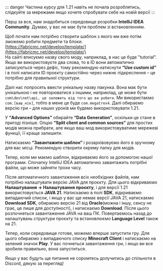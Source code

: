 ::: danger
Частина курсу для 1.21 навіть не почала розроблятись, слідкуйте за мережами якщо хочете спробувати себе на новій версії
:::

Перш за все, нам знадобиться середовище розробки **IntelliJ IDEA Community**. Думаю, у вас не має бути проблем зі встановленням.

Щоб почати нам потрібно створити шаблон з якого ми вже потім зможемо робити предмети та блоки. [https://fabricmc.net/develop/template/](https://fabricmc.net/develop/template/)  
На сайті вписуємо назву свого моду, наприклад, в нас це буде "tutorial". Якщо ви використовуєте два слова, то в ID вони автоматично записуються через дефіс, тому рекомендую натиснути **“Use custom id”** і в полі написати ID проєкту самостійно через нижнє підкреслення – це потрібно для правильної структури.

Далі нас попросять ввести унікальну назву пакунка. Вона має бути унікальною і не повторюватися з іншими, наприклад, це може бути `com\dev\net\api, це залежить від того що ви робите`. Ми використаємо `com.[ваш_нік]`, тобто в мене це буде `com.megatrex4`. Далі обираємо версію гри – для наших уроків ми будемо використовувати 1.21.

У **“Advanced Options”** обирайте **“Data Generation”**, оскільки це стане в пригоді пізніше. Опцію **“Split client and common sources”** для простих модів можна прибрати, але якщо ваш мод використовуватиме мережеві функції, її краще залишити.

Натискаємо **“Завантажити шаблон”** і розархівовуємо його в зручному для вас місці. Рекомендую створити окрему папку для модів.

Тепер, коли ми маємо шаблон, відкриваємо його за допомогою нашої програми. Спочатку IntelliJ IDEA автоматично завантажить потрібні файли, що може зайняти трохи часу.

Після автоматичного завантаження всіх необхідних файлів, нам потрібно налаштувати версію JAVA для проєкту. Для цього відкриваємо **Налаштування → Налаштування проєкту**, і для версії 1.21 використовується **JAVA 21**. Натискаємо в полі **SDK**, відкриваємо випадаючий список, і якщо у вас ще немає версії JAVA 21, натискаємо **Download SDK**, обираємо версію 21 від **Oracle**(можна і іншу, сенсу не грає, це лише для доступності), і натискаємо **Download**. Після цього розпочнеться завантаження JAVA на ваш ПК. Повертаємось назад до налаштувань структури проєкту та встановлюємо **Language Level** також на 21.

Тепер, коли середовище готове, можемо вперше запустити гру. Для цього обираємо з випадаючого списку **Minecraft Client** і натискаємо на зелений значок **Play**. У вас почнеться завантаження гри, і якщо ви все зробили правильно, вона запуститься.

Якщо у вас будуть ще питання не соромтесь долучитись до спільноти в Discord, дякую за перегляд\!